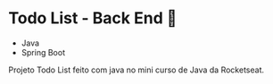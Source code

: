 # Todo List - Back End 🚀
- Java
- Spring Boot

  
Projeto Todo List feito com java no mini curso de Java da Rocketseat.
